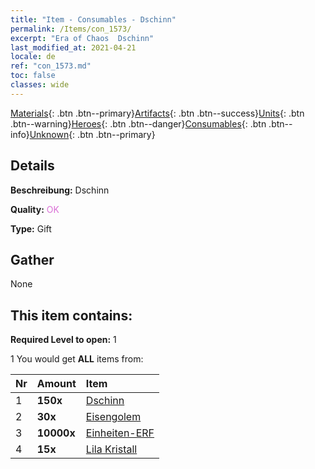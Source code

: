 ```yaml
---
title: "Item - Consumables - Dschinn"
permalink: /Items/con_1573/
excerpt: "Era of Chaos  Dschinn"
last_modified_at: 2021-04-21
locale: de
ref: "con_1573.md"
toc: false
classes: wide
---
```

 [Materials](/de/Items/){: .btn .btn--primary}[Artifacts](/de/Items/Artifacts/){: .btn .btn--success}[Units](/de/Items/Units/){: .btn .btn--warning}[Heroes](/de/Items/Heroes/){: .btn .btn--danger}[Consumables](/de/Items/Consumables/){: .btn .btn--info}[Unknown](/de/Items/Unknown/){: .btn .btn--primary}

## Details
 **Beschreibung:** Dschinn

 **Quality:** <span style="color: #DA70D6">OK</span>

 **Type:** Gift

## Gather

  None

## This item contains:

 **Required Level to open:** 1

 1 You would get **ALL** items  from:

  | Nr | Amount |     Item    |
  |:---|:-------|:------------|
  | 1 |  **150x** | [Dschinn](/de/Items/unt_239/) |  | 
  | 2 |  **30x** | [Eisengolem](/de/Items/unt_237/) |  | 
  | 3 |  **10000x** | [Einheiten-ERF](/de/Items/con_902/) |  | 
  | 4 |  **15x** | [Lila Kristall](/de/Items/con_720/) |  | 
